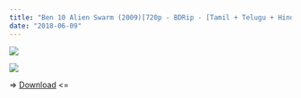 ```yaml
---
title: "Ben 10 Alien Swarm (2009)[720p - BDRip - [Tamil + Telugu + Hindi + Eng]"
date: "2018-06-09"
---
```


[![](https://3.bp.blogspot.com/-bZPA7vC4mi8/WsWyqGAXL3I/AAAAAAAAAvw/-6sGrMjT8jACTzryOgRNY1hf8SNkpq-1ACLcBGAs/s320/8198EYHK8SL.jpg)](https://3.bp.blogspot.com/-bZPA7vC4mi8/WsWyqGAXL3I/AAAAAAAAAvw/-6sGrMjT8jACTzryOgRNY1hf8SNkpq-1ACLcBGAs/s1600/8198EYHK8SL.jpg)

[![](https://3.bp.blogspot.com/-hMC_-Cq1F-Y/WsYaTyecy0I/AAAAAAAAAww/MLquIoRTcSYgKfrf-jTBKorSMMwJaSMNQCLcBGAs/s320/tamilcartoontv.blogspot.in.gif)](https://3.bp.blogspot.com/-hMC_-Cq1F-Y/WsYaTyecy0I/AAAAAAAAAww/MLquIoRTcSYgKfrf-jTBKorSMMwJaSMNQCLcBGAs/s1600/tamilcartoontv.blogspot.in.gif)

\=> [Download](https://1fgqft2.oloadcdn.net/dl/l/TJH388Mfhm1MayTG/RBLacqHql2U/www.TamilRockers.lv+-+Ben+10+Alien+Swarm+(2009)[720p+-+BDRip+-+[Tamil+++Telugu+++Hindi+++Eng].mkv.mp4) <=
